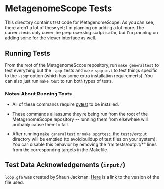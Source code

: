 # MetagenomeScope Tests

This directory contains test code for MetagenomeScope. As you can see, there
aren't a lot of these yet; I'm planning on adding a lot more. The current tests
only cover the preprocessing script so far, but I'm planning on adding some
for the viewer interface as well.

## Running Tests

From the root of the MetagenomeScope repository, run `make generaltest` to test
everything but the `-spqr` tests and `make spqrtest` to test things specific to
the `-spqr` option (which has some extra installation requirements). You can
also just run `make test` to run both types of tests.

### Notes About Running Tests

* All of these commands require [pytest](https://pytest.org/) to be
  installed.

* These commands all assume they're being run from the root of the
  MetagenomeScope repository -- running them from elsewhere will probably cause
  them to fail.

* After running `make generaltest` or `make spqrtest`, the `tests/output`
  directory will be emptied (to avoid buildup of test files on your system).
  You can disable this behavior by removing the "rm tests/output/\*" lines from the
  corresponding targets in the Makefile.

## Test Data Acknowledgements (`input/`)

`loop.gfa` was created by Shaun Jackman.
[Here](https://github.com/sjackman/assembly-graph/blob/fef9fada23ddfb3da04db8221fac1ca8c99bfc66/loop.gfa)
is a link to the version of the file used.
